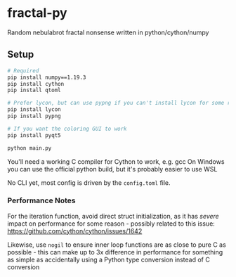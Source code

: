 # fractal-py

Random nebulabrot fractal nonsense written in python/cython/numpy

## Setup

```bash
# Required
pip install numpy==1.19.3
pip install cython
pip install qtoml

# Prefer lycon, but can use pypng if you can't install lycon for some reason
pip install lycon
pip install pypng

# If you want the coloring GUI to work
pip install pyqt5

python main.py
```

You'll need a working C compiler for Cython to work, e.g. gcc
On Windows you can use the official python build, but it's probably easier to use WSL

No CLI yet, most config is driven by the `config.toml` file.

### Performance Notes

For the iteration function, avoid direct struct initialization, as it has _severe_ impact on performance for some reason - possibly related to this issue: https://github.com/cython/cython/issues/1642

Likewise, use `nogil` to ensure inner loop functions are as close to pure C as possible - this can make up to 3x difference in performance for something as simple as accidentally using a Python type conversion instead of C conversion